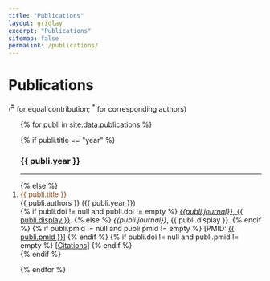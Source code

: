 ```yaml
---
title: "Publications"
layout: gridlay
excerpt: "Publications"
sitemap: false
permalink: /publications/
---
```


# Publications

(<sup>#</sup> for equal contribution; <sup>\*</sup> for corresponding authors)

<ol>
{% for publi in site.data.publications %}

{% if publi.title == "year" %}
<h3>{{ publi.year }}</h3>
<hr />
{% else %}
<li> <span style="color:#8B4513">{{ publi.title }}</span> <br />
{{ publi.authors }} ({{ publi.year }}) <br /> 
{% if publi.doi != null and publi.doi != empty %}
<a href="https://doi.org/{{ publi.doi }}"><i>{{publi.journal}}</i>, {{ publi.display }}</a>.
{% else %}
<i>{{publi.journal}}</i>, {{ publi.display }}.
{% endif %}
{% if publi.pmid != null and publi.pmid != empty %}
[PMID: <a href="https://www.ncbi.nlm.nih.gov/pubmed/{{ publi.pmid }}">{{ publi.pmid }}</a>]
{% endif %}
{% if publi.doi != null and publi.pmid != empty %}
[<a href="https://badge.dimensions.ai/details/doi/{{ publi.doi }}">Citations</a>]
{% endif %}
</li>
{% endif %}

{% endfor %}
</ol>
